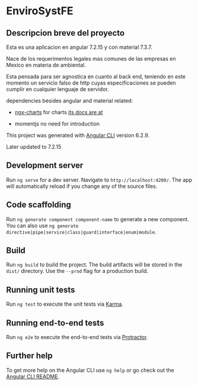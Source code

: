 # EnviroSystFE

## Descripcion breve del proyecto

Esta es una aplicacion en angular 7.2.15 y con material 7.3.7.

Nace de los requerimentos legales mas comunes de las empresas en Mexico en materia de ambiental.

Esta pensada para ser agnostica en cuanto al back end, teniendo en este momento
un servicio falso de http cuyas especificaciones se pueden cumplir en cualquier lenguaje de servidor.

dependencies besides angular and material related:

* [ngx-charts](https://swimlane.github.io/ngx-charts/#/ngx-charts/pie-chart)  for charts
[its docs are at](https://swimlane.gitbook.io/ngx-charts/examples/pie-charts/advanced-pie-chart)

* momentjs no need for introduction

This project was generated with [Angular CLI](https://github.com/angular/angular-cli) version 6.2.9.

Later updated to 7.2.15

## Development server

Run `ng serve` for a dev server. Navigate to `http://localhost:4200/`. The app will automatically reload if you change any of the source files.

## Code scaffolding

Run `ng generate component component-name` to generate a new component. You can also use `ng generate directive|pipe|service|class|guard|interface|enum|module`.

## Build

Run `ng build` to build the project. The build artifacts will be stored in the `dist/` directory. Use the `--prod` flag for a production build.

## Running unit tests

Run `ng test` to execute the unit tests via [Karma](https://karma-runner.github.io).

## Running end-to-end tests

Run `ng e2e` to execute the end-to-end tests via [Protractor](http://www.protractortest.org/).

## Further help

To get more help on the Angular CLI use `ng help` or go check out the [Angular CLI README](https://github.com/angular/angular-cli/blob/master/README.md).
